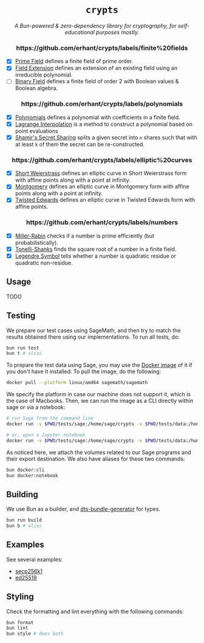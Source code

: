 <p align="center">
  <h1 align="center">
    <code>crypts</code>
  </h1>
  <p align="center">
    <i>A Bun-powered & zero-dependency library for cryptography, for self-educational purposes mostly.</i>
  </p>
</p>

<div align="center">
<h3>https://github.com/erhant/crypts/labels/finite%20fields</h3>
</div>

- [x] [Prime Field](./src/fields/prime/field.ts) defines a finite field of prime order.
- [x] [Field Extension](./src/fields/extension/field.ts) defines an extension of an existing field using an irreducible polynomial.
- [ ] [Binary Field](./src/fields/binary/field.ts) defines a finite field of order 2 with Boolean values & Boolean algebra.

<div align="center">
<h3>https://github.com/erhant/crypts/labels/polynomials</h3>
</div>

- [x] [Polynomials](./src/polynomials/polynomial.ts) defines a polynomial with coefficients in a finite field.
- [x] [Lagrange Interpolation](./src/polynomials/lagrange.ts) is a method to construct a polynomial based on point evaluations
- [x] [Shamir's Secret Sharing](./src/polynomials/shamir.ts) splits a given secret into `n` shares such that with at least `k` of them the secret can be re-constructed.

<div align="center">
<h3>https://github.com/erhant/crypts/labels/elliptic%20curves</h3>
</div>

- [x] [Short Weierstrass](./src/curves/shortWeierstrass.ts) defines an elliptic curve in Short Weierstrass form with affine points along with a point at infinity.
- [x] [Montgomery](./src/curves/montgomery.ts) defines an elliptic curve in Montgomery form with affine points along with a point at infinity.
- [x] [Twisted Edwards](./src/curves/twisedEdwards.ts) defines an elliptic curve in Twisted Edwards form with affine points.

<div align="center">
<h3>https://github.com/erhant/crypts/labels/numbers</h3>
</div>

- [x] [Miller-Rabin](./src/numbers/primality.ts) checks if a number is prime efficiently (but probabilistically).
- [x] [Tonelli-Shanks](./src/fields/sqrt.ts) finds the square root of a number in a finite field.
- [x] [Legendre Symbol](./src/fields/legendre.ts) tells whether a number is quadratic residue or quadratic non-residue.

## Usage

TODO

## Testing

We prepare our test cases using SageMath, and then try to match the results obtained there using our implementations. To run all tests, do:

```sh
bun run test
bun t # alias
```

To prepare the test data using Sage, you may use the [Docker image](https://hub.docker.com/r/sagemath/sagemath/) of it if you don't have it installed. To pull the image, do the following:

```sh
docker pull --platform linux/amd64 sagemath/sagemath
```

We specify the platform in case our machine does not support it, which is the case of Macbooks. Then, we can run the image as a CLI directly within sage or via a notebook:

```sh
# run Sage from the command line
docker run -v $PWD/tests/sage:/home/sage/crypts -v $PWD/tests/data:/home/sage/data -it sagemath/sagemath:latest

# or, open a Jupyter notebook
docker run -v $PWD/tests/sage:/home/sage/crypts -v $PWD/tests/data:/home/sage/data -p8888:8888 sagemath/sagemath:latest sage-jupyter
```

As noticed here, we attach the volumes related to our Sage programs and their export destination. We also have aliases for these two commands:

```sh
bun docker:cli
bun docker:notebook
```

## Building

We use Bun as a builder, and [dts-bundle-generator](https://github.com/timocov/dts-bundle-generator) for types.

```sh
bun run build
bun b # alias
```

## Examples

See several examples:

- [secp256k1](./examples/secp256k1.ts)
- [ed25519](./examples/ed25519.ts)

## Styling

Check the formatting and lint everything with the following commands:

```sh
bun format
bun lint
bun style # does both
```

